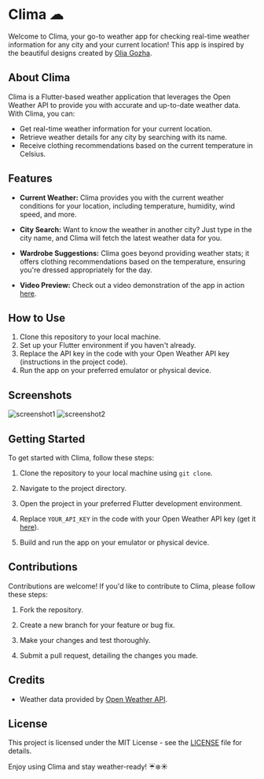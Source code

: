 # Clima ☁

Welcome to Clima, your go-to weather app for checking real-time weather information for any city and your current location! This app is inspired by the beautiful designs created by [Olia Gozha](https://dribbble.com/shots/4663154-).

## About Clima

Clima is a Flutter-based weather application that leverages the Open Weather API to provide you with accurate and up-to-date weather data. With Clima, you can:

- Get real-time weather information for your current location.
- Retrieve weather details for any city by searching with its name.
- Receive clothing recommendations based on the current temperature in Celsius.

## Features

- **Current Weather:** Clima provides you with the current weather conditions for your location, including temperature, humidity, wind speed, and more.

- **City Search:** Want to know the weather in another city? Just type in the city name, and Clima will fetch the latest weather data for you.

- **Wardrobe Suggestions:** Clima goes beyond providing weather stats; it offers clothing recommendations based on the temperature, ensuring you're dressed appropriately for the day.

- **Video Preview:** Check out a video demonstration of the app in action [here](https://drive.google.com/drive/u/1/folders/1FHyNoO4I_hnfTq0zjJXzClAXu1QzCAGj).

## How to Use

1. Clone this repository to your local machine.
2. Set up your Flutter environment if you haven't already.
3. Replace the API key in the code with your Open Weather API key (instructions in the project code).
4. Run the app on your preferred emulator or physical device.

## Screenshots

![screenshot1](https://github.com/dumaloo/Flutter-Clima-App/assets/130795836/fc6fa8c6-e2a6-40ee-80e0-f9b499af8e8c)
![screenshot2](https://github.com/dumaloo/Flutter-Clima-App/assets/130795836/0c1929a3-0cd4-4aa8-b4ca-96365e2873e7)


## Getting Started

To get started with Clima, follow these steps:

1. Clone the repository to your local machine using `git clone`.

2. Navigate to the project directory.

3. Open the project in your preferred Flutter development environment.

4. Replace `YOUR_API_KEY` in the code with your Open Weather API key (get it [here](https://openweathermap.org/api)).

5. Build and run the app on your emulator or physical device.

## Contributions

Contributions are welcome! If you'd like to contribute to Clima, please follow these steps:

1. Fork the repository.

2. Create a new branch for your feature or bug fix.

3. Make your changes and test thoroughly.

4. Submit a pull request, detailing the changes you made.

## Credits

- Weather data provided by [Open Weather API](https://openweathermap.org/).

## License

This project is licensed under the MIT License - see the [LICENSE](LICENSE) file for details.

Enjoy using Clima and stay weather-ready! ☔❄️☀️
